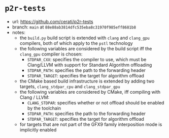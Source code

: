 # `p2r-tests`

- url: <https://github.com/cerati/p2r-tests>
- branch: `main` at `88e88ab3814dfc535eba8c31970f985eff8681b8`
- notes:
  - the `build.py` build script is extended with `clang` and `clang_gpu`
    compilers, both of which apply to the `pstl` technology
  - the following variables are considered by the build script iff the
    `clang_gpu` compiler is chosen:
    - `STDPAR_CXX`: specifies the compiler to use, which must be Clang/LLVM with
      support for Standard Algorithm offloading
    - `STDPAR_PATH`: specifies the path to the forwarding header
    - `STDPAR_TARGET`: specifies the target for algorithm offload
  - the CMake based build infrastructure is extended by adding two targets,
    `clang_stdpar_cpu` and `clang_stdpar_gpu`
  - the following variables are considered by CMake, iff compiling with
     Clang / LLVM:
    - `CLANG_STDPAR`: specifies whether or not offload should be enabled by the
       toolchain
    - `STDPAR_PATH`: specifies the path to the forwarding header
    - `STDPAR_TARGET`: specifies the target for algorithm offload
  - for targets that are not part of the GFX9 family interposition mode is
    implicitly enabled
